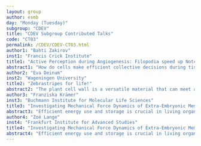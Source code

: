 ```yaml
---
layout: group
author: esmb
day: "Monday (Tuesday)"
subgroup: "CDEV"
title: "CDEV Subgroup Contributed Talks"
code: "CT03"
permalink: /CDEV/CDEV-CT03.html
author1: "Bahti Zakirov"
inst1: "Francis Crick Institute"
title1: "Active Perception during Angiogenesis: Filopodia speed up Notch selection of Tip Cells in silico and in vivo"
abstract1: "How do cells make efficient collective decisions during tissue morphogenesis? Humans and other organisms use feedback between movement and sensing known as 'sensorimotor coordination' or 'active perception' to inform behaviour. Here we provide the first proof of concept in silico/in vivo study demonstrating that filopodia (actin-rich, dynamic, finger-like cell membrane protrusions) play an unexpected role in speeding up collective endothelial decisions during the time-constrained process of 'tip cell' selection during blood vessel formation (angiogenesis). We first validate simulation predictions in vivo with live imaging of zebrafish intersegmental vessel growth. Further simulation studies then indicate the effect is due to the feedback between movement and sensing on filopodia conferring a bistable switch-like property to Notch lateral inhibition, ensuring tip selection is a rapid and robust process. We then employ measures from computational neuroscience to assess whether filopodia function as a primitive (basal) form of active perception and find evidence in support. By viewing cell behaviour through the 'basal cognitive lens' we acquire a fresh perspective on the tip cell selection process, revealing a hidden, yet vital time-keeping role for filopodia. Finally, we discuss a myriad of new and exciting research directions stemming from our conceptual approach to interpreting cell behaviour."
author2: "Eva Deinum"
inst2: "Wageningen University"
title2: "Zebrastripes for life!"
abstract2: "The plant cell wall is a versatile material that can meet a wide range of mechanical requirements. The banded patterns in protoxylem form a striking example, enabling these vessels withstand substantial negative pressure and allow for extension at the same time. The required anisotropic material properties largely derive from the location and orientation of the constituting cellulose microfibrils. These, in turn are deposited along the cortical microtubule cytoskeleton. So, using the case of protoxylem as a model system for complex cell wall patterns, the question becomes how cortical microtubules can self-organize into banded patterns. This happens in interaction with another well-known patterning system, the ROP proteins.         Studying their interaction provides interesting methodological challenges, as cortical microtubules are most often studied in ``particle based'' stochastic simulations, whereas ROPs, or their animal/yeast counterparts, are typically described in terms of partial differential equations. We, therefore, started by addressing both parts of the interaction in isolation: how can dynamic microtubules collectively adjust to a predefined ROP pattern and how can an –implicitly microtubule derived– field of diffusion anisotropy orient and change ROP patterns? Despite the very different modelling frameworks, our ROP work provided critical insights into a problem in the stochastic microtubule simulations."
author3: "Franziska Krämer"
inst3: "Buchmann Institute for Molecular Life Sciences"
title3: "Investigating Mechanical Force Dynamics of Extra-Embryonic Membranes in Tribolium castaneum (part 1)"
abstract3: "Efficient energy use and storage is crucial in living organisms. In the context of evolution, energy management is continuously optimized to ensure an individual's ability to successfully compete. This is especially true for oviparous species, as all required energy has to be provided at the moment of oviposition in order to give rise to a fully functional organism. Based on our preliminary imaging data in the emerging insect model Tribolium castaneum, we formulate the hypothesis that extra-embryonic serosa cells utilize shape change during gastrulation to allocate and store energy that is later on required for their extensive movement during dorsal closure. To investigate this possible functional connection, we want to gain further insights into the multi- scale effects of force propagation from cellular to tissue level. Spatial and temporal dynamics of forces are calculated using non-invasive Force Inference (FI). FI utilizes a biomechanical model, a mathematical inverse method and a Bayesian framework to estimate cell and tissue stress from segmented image data and for the whole system simultaneously. Here we highlight our workflow from obtaining 3D time-lapse light sheet-based fluorescent microscopy images of live Tribolium embryos to multi-scale estimation of tensions and pressures acting in the serosa membrane."
author4: "Zoë Lange"
inst4: "Frankfurt Institute for Advanced Studies"
title4: "Investigating Mechanical Force Dynamics of Extra-Embryonic Membranes in Tribolium castaneum (part 2)"
abstract4: "Efficient energy use and storage is crucial in living organisms. In the context of evolution, energy management is continuously optimized to ensure an individual's ability to successfully compete. This is especially true for oviparous species, as all required energy has to be provided at the moment of oviposition in order to give rise to a fully functional organism. Based on our preliminary imaging data in the emerging insect model Tribolium castaneum, we formulate the hypothesis that extra-embryonic serosa cells utilize shape change during gastrulation to allocate and store energy that is later on required for their extensive movement during dorsal closure. To investigate this possible functional connection, we want to gain further insights into the multi- scale effects of force propagation from cellular to tissue level. Spatial and temporal dynamics of forces are calculated using non-invasive Force Inference (FI). FI utilizes a biomechanical model, a mathematical inverse method and a Bayesian framework to estimate cell and tissue stress from segmented image data and for the whole system simultaneously. Here we highlight our workflow from obtaining 3D time-lapse light sheet-based fluorescent microscopy images of live Tribolium embryos to multi-scale estimation of tensions and pressures acting in the serosa membrane."
---
```

